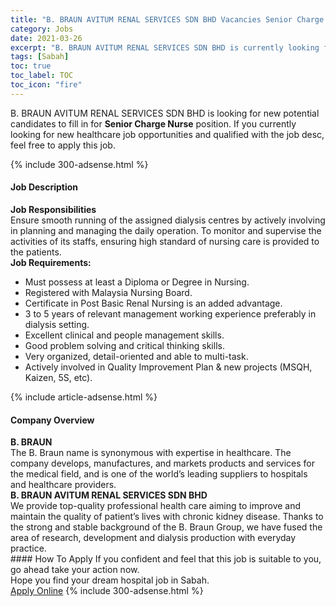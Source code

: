```yaml
---
title: "B. BRAUN AVITUM RENAL SERVICES SDN BHD Vacancies Senior Charge Nurse" 
category: Jobs 
date: 2021-03-26 
excerpt: "B. BRAUN AVITUM RENAL SERVICES SDN BHD is currently looking for suitable person to fill in the Senior Charge Nurse which positioned at Sabah" 
tags: [Sabah] 
toc: true 
toc_label: TOC 
toc_icon: "fire" 
--- 
```


<p>B. BRAUN AVITUM RENAL SERVICES SDN BHD is looking for new potential candidates to fill in for <b>Senior Charge Nurse</b> position. If you currently looking for new healthcare job opportunities and qualified with the job desc, feel free to apply this job.
</p>{% include 300-adsense.html %} 
<div><div><h4>Job Description</h4></div><div><div><span><div><div><strong>Job Responsibilities</strong><br>Ensure smooth running of the assigned dialysis centres by actively involving in planning and managing the daily operation. To monitor and supervise the activities of its staffs, ensuring high standard of nursing care is provided to the patients.</div><div><strong>Job Requirements:</strong></div><ul><li>Must possess at least a Diploma or Degree in Nursing.</li><li>Registered with Malaysia Nursing Board.</li><li>Certificate in Post Basic Renal Nursing is an added advantage.</li><li>3 to 5 years of relevant management working experience preferably in dialysis setting.</li><li>Excellent clinical and people management skills.</li><li>Good problem solving and critical thinking skills.</li><li>Very organized, detail-oriented and able to multi-task.</li><li>Actively involved in Quality Improvement Plan &amp; new projects (MSQH, Kaizen, 5S, etc).</li></ul></div></span></div></div></div> 
{% include article-adsense.html %} 
<div><div><h4>Company Overview</h4></div><div><div><span><div><div>
<div>
<strong>B. BRAUN</strong></div>
<div>
		The B. Braun name is synonymous with expertise in healthcare. The company develops, manufactures, and markets products and services for the medical field, and is one of the world&#8217;s leading suppliers to hospitals and healthcare providers.</div>
<div>
<strong>B. BRAUN AVITUM RENAL SERVICES SDN BHD</strong></div>
<div>
		We provide top-quality professional health care aiming to improve and maintain the quality of patient&#8217;s lives with chronic kidney disease. Thanks to the strong and stable background of the B. Braun Group, we have fused the area of research, development and dialysis production with everyday practice.</div>
</div></div></span></div></div></div> 
#### How To Apply 
If you confident and feel that this job is suitable to you, go ahead take your action now. <br/> 
Hope you find your dream hospital job in Sabah. <br/> 
<a href="https://www.jobstreet.com.my/en/job/senior-charge-nurse-4503079?jobId=jobstreet-my-job-4503079" class="btn btn--warning" target="_blank" rel="nofollow noopenner">Apply Online</a> 
{% include 300-adsense.html %} 